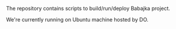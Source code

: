 The repository contains scripts to build/run/deploy Babajka project.

We're currently running on Ubuntu machine hosted by DO.
